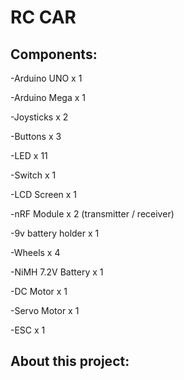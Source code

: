 # RC CAR

Components: 
-
-Arduino UNO        x 1

-Arduino Mega       x 1

-Joysticks          x 2

-Buttons            x 3

-LED                x 11

-Switch             x 1

-LCD Screen         x 1

-nRF Module         x 2 (transmitter / receiver)

-9v battery holder  x 1

-Wheels             x 4

-NiMH 7.2V Battery  x 1

-DC Motor           x 1

-Servo Motor        x 1

-ESC                x 1

About this project:
-
